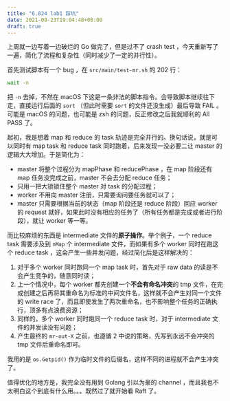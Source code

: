 ```yaml
---
title: "6.824 lab1 踩坑"
date: 2021-08-23T19:04:48+08:00
draft: true
---
```


上周就一边写着一边破烂的 Go 做完了，但是过不了 crash test ，今天重新写了一遍，简化了流程和复杂性（同时减少了一定的并行性）。

首先测试脚本有一个 bug ，在 `src/main/test-mr.sh` 的 202 行：

```bash
wait -n
```

把 `-n` 去掉，不然在 macOS 下这是一条非法的脚本指令。会导致脚本继续往下走，直接运行后面的 `sort` （但此时需要 `sort` 的文件还没生成）最后导致 FAIL 。可能是 macOS 的问题，也可能是 zsh 的问题，反正修改之后我就顺利的 All PASS 了。

起初，我是想着 map 和 reduce 的 task 轨迹是完全并行的。换句话说，就是可以同时有 map task 和 reduce task 同时跑着，后来发现一没必要二让 master 的逻辑大大增加。于是简化为：

- master 将整个过程分为 mapPhase 和 reducePhase ，在 map 阶段还有 map 任务没完成之前，master 不会去分配 reduce 任务；
- 只用一把大锁锁住整个 master 对 task 的分配过程；
- worker 不用向 master 注册，只需要询问要任务就可以了；
- master 只需要根据当前的状态（map 阶段还是 reduce 阶段）回应 worker 的 request 就好，如果此时没有相应的任务了（所有任务都是完成或者进行阶段），就让 worker 等一等。

而比较麻烦的东西是 intermediate 文件的**原子操作**。举个例子，一个 reduce task 需要涉及到 `nMap` 个 intermediate 文件，而如果有多个 worker 同时在跑这个 reduce task ，这会产生一些并发问题，经过简化后是这样解决的：

1. 对于多个 worker 同时跑同一个 map task 时，首先对于 raw data 的读是不会产生竞争的，随意同时读；
2. 上一个情况中，每个 worker 都先创建一个**不会有命名冲突**的 tmp 文件，在完成创建之后再将其重命名为标准的中间文件名，这样就不会产生对同一个文件的 write race 了，而且即使发生了两次重命名，也不影响整个任务的正确执行，顶多有点浪费资源；
3. 同样的，多个 worker 同时跑同一个 reduce task 时，对于 intermediate 文件的并发读没有问题；
4. 产生最终的 `mr-out-X` 之前，也遵循 2 中说的策略，先写到永远不会冲突的 tmp 文件后重命名即可。

我用的是 `os.Getpid()` 作为临时文件的后缀名，这样不同的进程就不会产生冲突了。

值得优化的地方是，我完全没有用到 Golang 引以为豪的 channel ，而且我也不太明白这个到底有什么用。。。既然过了就开始看 Raft 了。
